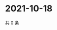 # 2021-10-18

共 0 条

<!-- BEGIN WEIBO -->
<!-- 最后更新时间 Mon Oct 18 2021 22:17:42 GMT+0800 (China Standard Time) -->

<!-- END WEIBO -->
